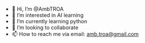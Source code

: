 - 👋 Hi, I’m @AmbTROA
- 👀 I’m interested in AI learning
- 🌱 I’m currently learning python
- 💞️ I’m looking to collaborate 
- 📫 How to reach me via email: amb.troa@gmail.com
